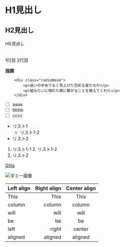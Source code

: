 # H1見出し
## H2見出し
###### H6見出し

1行目
2行目

**強調**

```html:sample
    <div class="radioWave">
        <p>迷いの中あてなく見上げた空彩る星たちが</p>
        <p>嘘みたいに晴れた朝に繋がることを教えてくれた</p>
    </div>
```

- [ ] aaaa
- [ ] bbbb
- [ ] cccc

* リスト1
    * リスト1-2
* リスト2

1. リスト1-1
    2. リスト1-2
3. リスト2

[Qiita](http://qiita.com)

![ダミー画像](http://placehold.it/100 "ダミー画像")

| Left align | Right align | Center align |
|:-----------|------------:|:------------:|
| This       |        This |     This     |
| column     |      column |    column    |
| will       |        will |     will     |
| be         |          be |      be      |
| left       |       right |    center    |
| aligned    |     aligned |   aligned    |
